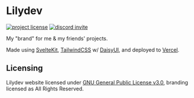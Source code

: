 # Lilydev

[![project license](https://img.shields.io/github/license/jadelily18/lilydev?style=flat-square)](https://github.com/jadelily18/lilydev/blob/master/LICENSE)
[![discord invite](https://img.shields.io/discord/995465843364343883?color=5865F2&style=flat-square&label=discord)](https://discord.gg/TZAt4PA5av)

My "brand" for me & my friends' projects.

Made using [SvelteKit](https://kit.svelte.dev/), [TailwindCSS](https://tailwindcss.com/) w/ [DaisyUI](https://daisyui.com/), and deployed to [Vercel](https://vercel.com/).

## Licensing

Lilydev website licensed under [GNU General Public License v3.0](https://github.com/jadelily18/lilydev/blob/master/LICENSE), branding licensed as All Rights Reserved.
